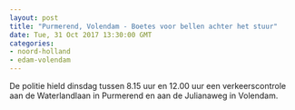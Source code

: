 ```yaml
---
layout: post
title: "Purmerend, Volendam - Boetes voor bellen achter het stuur"
date: Tue, 31 Oct 2017 13:30:00 GMT
categories: 
- noord-holland 
- edam-volendam 
---
```


De politie hield dinsdag tussen 8.15 uur en 12.00 uur een verkeerscontrole aan de Waterlandlaan in Purmerend en aan de Julianaweg in Volendam.
